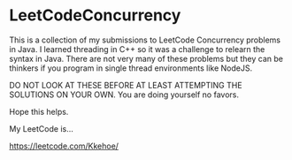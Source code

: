 # LeetCodeConcurrency
This is a collection of my submissions to LeetCode Concurrency problems in Java. I learned threading in C++ so it was a challenge to relearn the syntax in Java. There are not very many of these problems but they can be thinkers if you program in single thread environments like NodeJS.

DO NOT LOOK AT THESE BEFORE AT LEAST ATTEMPTING THE SOLUTIONS ON YOUR OWN. You are doing yourself no favors.

Hope this helps.

My LeetCode is…

https://leetcode.com/Kkehoe/
